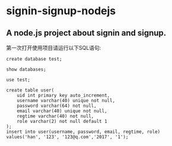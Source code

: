 # signin-signup-nodejs

## A node.js project about signin and signup.

第一次打开使用项目请运行以下SQL语句:
```
create database test;

show databases;

use test;

create table user(
    uid int primary key auto_increment,
    username varchar(40) unique not null,
    password varchar(64) not null,
    email varchar(40) unique not null,
    regtime varchar(40) not null,
    role varchar(2) not null default 1
);
insert into user(username, password, email, regtime, role) 
values('han', '123', '123@q.com','2017', '1');
```